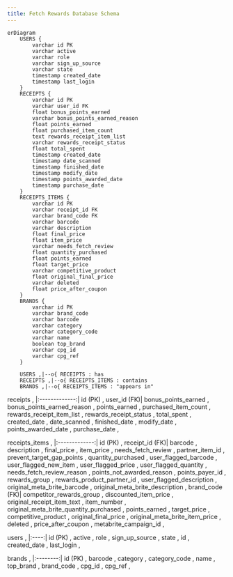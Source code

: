 ```yaml
---
title: Fetch Rewards Database Schema
---
```

```mermaid
erDiagram
    USERS {
        varchar id PK
        varchar active
        varchar role
        varchar sign_up_source
        varchar state
        timestamp created_date
        timestamp last_login
    }
    RECEIPTS {
        varchar id PK
        varchar user_id FK
        float bonus_points_earned
        varchar bonus_points_earned_reason
        float points_earned
        float purchased_item_count
        text rewards_receipt_item_list
        varchar rewards_receipt_status
        float total_spent
        timestamp created_date
        timestamp date_scanned
        timestamp finished_date
        timestamp modify_date
        timestamp points_awarded_date
        timestamp purchase_date
    }
    RECEIPTS_ITEMS {
        varchar id PK
        varchar receipt_id FK
        varchar brand_code FK
        varchar barcode
        varchar description
        float final_price
        float item_price
        varchar needs_fetch_review
        float quantity_purchased
        float points_earned
        float target_price
        varchar competitive_product
        float original_final_price
        varchar deleted
        float price_after_coupon
    }
    BRANDS {
        varchar id PK
        varchar brand_code
        varchar barcode
        varchar category
        varchar category_code
        varchar name
        boolean top_brand
        varchar cpg_id
        varchar cpg_ref
    }

    USERS ,|--o{ RECEIPTS : has
    RECEIPTS ,|--o{ RECEIPTS_ITEMS : contains
    BRANDS ,|--o{ RECEIPTS_ITEMS : "appears in"
```



receipts ,
|:-------------:|
id (PK) ,
user_id (FK)|
bonus_points_earned ,
bonus_points_earned_reason ,
points_earned ,
purchased_item_count ,
rewards_receipt_item_list ,
rewards_receipt_status ,
total_spent ,
created_date ,
date_scanned ,
finished_date ,
modify_date ,
points_awarded_date ,
purchase_date ,


receipts_items ,
|:-------------:|
id (PK) ,
receipt_id  (FK)|
barcode ,
description ,
final_price ,
item_price ,
needs_fetch_review ,
partner_item_id ,
prevent_target_gap_points ,
quantity_purchased ,
user_flagged_barcode ,
user_flagged_new_item ,
user_flagged_price ,
user_flagged_quantity ,
needs_fetch_review_reason ,
points_not_awarded_reason ,
points_payer_id ,
rewards_group ,
rewards_product_partner_id ,
user_flagged_description ,
original_meta_brite_barcode ,
original_meta_brite_description ,
brand_code  (FK)|
competitor_rewards_group ,
discounted_item_price ,
original_receipt_item_text ,
item_number ,
original_meta_brite_quantity_purchased ,
points_earned ,
target_price ,
competitive_product ,
original_final_price ,
original_meta_brite_item_price ,
deleted ,
price_after_coupon ,
metabrite_campaign_id ,

users ,
|:----:|
id (PK) ,
active ,
role ,
sign_up_source ,
state ,
id ,
created_date ,
last_login ,

brands ,
|:--------:|
id (PK) ,
barcode ,
category ,
category_code ,
name ,
top_brand ,
brand_code ,
cpg_id ,
cpg_ref ,